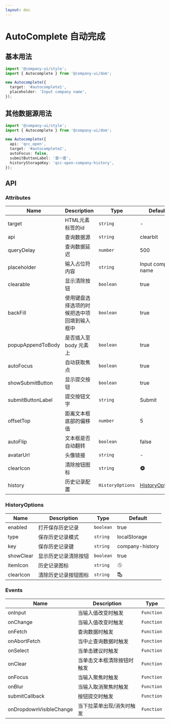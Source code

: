 ```yaml
---
layout: doc
---
```


# AutoComplete 自动完成

<script setup lang="ts">
import { onMounted } from 'vue';
import '@company-ui/style';
import { Autocomplete } from '@company-ui/dom';

onMounted(() => {
  new Autocomplete({
    target: '#autocomplete1'
  });
  new Autocomplete({
    api: 'qcc_open',
    target: '#autocomplete2',
    autoFocus: false,
    submitButtonLabel: '查一查',
    historyStorageKey: 'qcc-open-company-history',
    placeholder: '请输入企业名称或统一社会信用代码'
  });
})
</script>

## 基本用法

<div id="autocomplete1"></div>

```ts
import '@company-ui/style';
import { Autocomplete } from '@company-ui/dom';

new Autocomplete({
  target: '#autocomplete1',
  placeholder: 'Input company name',
});
```

## 其他数据源用法

<div id="autocomplete2"></div>

```ts
import '@company-ui/style';
import { Autocomplete } from '@company-ui/dom';

new Autocomplete({
  api: 'qcc_open',
  target: '#autocomplete2',
  autoFocus: false,
  submitButtonLabel: '查一查',
  historyStorageKey: 'qcc-open-company-history',
});
```

## API

### Attributes

| Name | Description | Type | Default |
| --- | --- | --- | --- |
| target | HTML元素标签的id | `string` | - |
| api | 查询数据源 | `string` | clearbit |
| queryDelay | 查询数据延迟 | `number` | 500 |
| placeholder | 输入占位符内容 | `string` | Input company name |
| clearable | 显示清除按钮 | `boolean` | true |
| backFill | 使用键盘选择选项的时候把选中项回填到输入框中 | `boolean` | true |
| popupAppendToBody | 是否插入至 body 元素上 | `boolean` | true |
| autoFocus | 自动获取焦点 | `boolean` | true |
| showSubmitButton | 显示提交按钮 | `boolean` | true |
| submitButtonLabel | 提交按钮文字 | `string` | Submit |
| offsetTop | 距离文本框底部的偏移值 | `number` | 5 |
| autoFlip | 文本框是否自动翻转 | `boolean` | false |
| avatarUrl | 头像链接 | `string` | - |
| clearIcon | 清除按钮图标 | `string` | <svg xmlns="http://www.w3.org/2000/svg" width="16" height="16" viewBox="0 0 24 24"><path fill="currentColor" d="M12 2C6.47 2 2 6.47 2 12s4.47 10 10 10s10-4.47 10-10S17.53 2 12 2zm5 13.59L15.59 17L12 13.41L8.41 17L7 15.59L10.59 12L7 8.41L8.41 7L12 10.59L15.59 7L17 8.41L13.41 12L17 15.59z"/></svg> |
| history | 历史记录配置 | `HistoryOptions` | [HistoryOptions](#historyoptions) |

### HistoryOptions

| Name | Description | Type | Default |
| --- | --- | --- | --- |
| enabled | 打开保存历史记录 | `boolean` | true |
| type | 保存历史记录模式 | `string` | localStorage |
| key | 保存历史记录键 | `string` | company-history |
| showClear | 显示历史记录清除按钮 | `boolean` | true |
| itemIcon | 历史记录图标 | `string` | <svg xmlns="http://www.w3.org/2000/svg" width="16" height="16" viewBox="0 0 24 24"><path fill="currentColor" d="m15.1 19.37l1 1.74c-.96.44-2.01.73-3.1.84v-2.02c.74-.09 1.44-.28 2.1-.56zM4.07 13H2.05c.11 1.1.4 2.14.84 3.1l1.74-1c-.28-.66-.47-1.36-.56-2.1zM15.1 4.63l1-1.74c-.96-.44-2-.73-3.1-.84v2.02c.74.09 1.44.28 2.1.56zM19.93 11h2.02c-.11-1.1-.4-2.14-.84-3.1l-1.74 1c.28.66.47 1.36.56 2.1zM8.9 19.37l-1 1.74c.96.44 2.01.73 3.1.84v-2.02c-.74-.09-1.44-.28-2.1-.56zM11 4.07V2.05c-1.1.11-2.14.4-3.1.84l1 1.74c.66-.28 1.36-.47 2.1-.56zm7.36 3.1l1.74-1.01c-.63-.87-1.4-1.64-2.27-2.27l-1.01 1.74c.59.45 1.1.96 1.54 1.54zM4.63 8.9l-1.74-1c-.44.96-.73 2-.84 3.1h2.02c.09-.74.28-1.44.56-2.1zm15.3 4.1c-.09.74-.28 1.44-.56 2.1l1.74 1c.44-.96.73-2.01.84-3.1h-2.02zm-3.1 5.36l1.01 1.74c.87-.63 1.64-1.4 2.27-2.27l-1.74-1.01c-.45.59-.96 1.1-1.54 1.54zM7.17 5.64l-1-1.75c-.88.64-1.64 1.4-2.27 2.28l1.74 1.01a7.7 7.7 0 0 1 1.53-1.54zM5.64 16.83l-1.74 1c.63.87 1.4 1.64 2.27 2.27l1.01-1.74a7.7 7.7 0 0 1-1.54-1.53zM13 7h-2v5.41l4.29 4.29l1.41-1.41l-3.7-3.7V7z"/></svg> |
| clearIcon | 清除历史记录按钮图标 | `string` | <svg xmlns="http://www.w3.org/2000/svg" width="16" height="16" viewBox="0 0 24 24"><path fill="currentColor" d="M15 2h-3.5l-1-1h-5l-1 1H1v2h14zm1 7c-.7 0-1.37.1-2 .29V5H2v12c0 1.1.9 2 2 2h5.68A6.999 6.999 0 0 0 23 16c0-3.87-3.13-7-7-7zm-7 7c0 .34.03.67.08 1H4V7h8v3.26c-1.81 1.27-3 3.36-3 5.74zm7 5c-2.76 0-5-2.24-5-5s2.24-5 5-5s5 2.24 5 5s-2.24 5-5 5z"/><path fill="currentColor" d="M16.5 12H15v5l3.6 2.1l.8-1.2l-2.9-1.7z"/></svg> |

### Events

| Name                    | Description                | Type       |
| ----------------------- | -------------------------- | ---------- |
| onInput                 | 当输入值改变时触发         | `Function` |
| onChange                | 当输入值改变时触发         | `Function` |
| onFetch                 | 查询数据时触发             | `Function` |
| onAbortFetch            | 当中止查询数据时触发       | `Function` |
| onSelect                | 当单击建议时触发           | `Function` |
| onClear                 | 当单击文本框清除按钮时触发 | `Function` |
| onFocus                 | 当输入聚焦时触发           | `Function` |
| onBlur                  | 当输入取消聚焦时触发       | `Function` |
| submitCallback          | 按钮提交时触发             | `Function` |
| onDropdownVisibleChange | 当下拉菜单出现/消失时触发  | `Function` |
